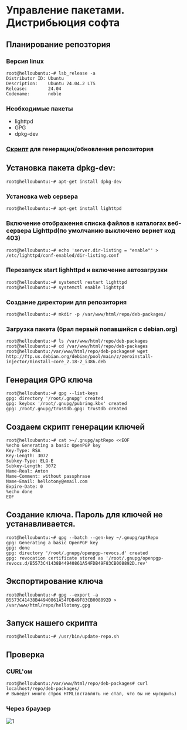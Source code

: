 # Управление пакетами. Дистрибьюция софта
## Планирование репозтория
### Версия linux
```
root@helloubuntu:~# lsb_release -a
Distributor ID: Ubuntu
Description:    Ubuntu 24.04.2 LTS
Release:        24.04
Codename:       noble
```
### Необходимые пакеты 
 - lighttpd
 - GPG
 - dpkg-dev
### [Скрипт](files/update-repo.sh) для генерации/обновления репозитория

## Установка пакета dpkg-dev:
```
root@helloubuntu:~# apt-get install dpkg-dev
```
### Установка web сервера
```
root@helloubuntu:~# apt-get install lighttpd
```
### Включение отображения списка файлов в каталогах веб-сервера Lighttpd(по умолчанию выключено вернет код 403) 
```
root@helloubuntu:~# echo 'server.dir-listing = "enable"' > /etc/lighttpd/conf-enabled/dir-listing.conf
```
### Перезапуск start lighhttpd и включение автозагрузки
```
root@helloubuntu:~# systemctl restart lighttpd
root@helloubuntu:~# systemctl enable lighttpd
```
### Создание директории для репозитория
```
root@helloubuntu:~# mkdir -p /var/www/html/repo/deb-packages/
```
### Загрузка пакета (брал первый попавшийся с debian.org)
```
root@helloubuntu:~# ls /var/www/html/repo/deb-packages
root@helloubuntu:~# cd /var/www/html/repo/deb-packages
root@helloubuntu:/var/www/html/repo/deb-packages# wget http://ftp.us.debian.org/debian/pool/main/z/zeroinstall-injector/0install-core_2.18-2_i386.deb
```
## Генерация GPG ключа
```
root@helloubuntu:~# gpg --list-keys
gpg: directory '/root/.gnupg' created
gpg: keybox '/root/.gnupg/pubring.kbx' created
gpg: /root/.gnupg/trustdb.gpg: trustdb created
```
## Создаем скрипт генерации ключей 
```
root@helloubuntu:~# cat >~/.gnupg/aptRepo <<EOF
%echo Generating a basic OpenPGP key
Key-Type: RSA
Key-Length: 3072
Subkey-Type: ELG-E
Subkey-Length: 3072
Name-Real: Anton
Name-Comment: without passphrase
Name-Email: hellotony@email.com
Expire-Date: 0
%echo done
EOF
```
## Создание ключа. Пароль для ключей не устанавливается.
```
root@helloubuntu:~# gpg --batch --gen-key ~/.gnupg/aptRepo
gpg: Generating a basic OpenPGP key
gpg: done
gpg: directory '/root/.gnupg/openpgp-revocs.d' created
gpg: revocation certificate stored as '/root/.gnupg/openpgp-revocs.d/B5573C41438B44940861A54FDB49F83CB008892D.rev'
```
## Экспортирование ключа
```
root@helloubuntu:~# gpg --export -a B5573C41438B44940861A54FDB49F83CB008892D > /var/www/html/repo/hellotony.gpg
```
## Запуск нашего скрипта
```
root@helloubuntu:~# /usr/bin/update-repo.sh
```
## Проверка 
### CURL'ом
```
root@helloubuntu:/var/www/html/repo/deb-packages# curl localhost/repo/deb-packages/
# Выведет много строк HTML(вставлять не стал, что бы не мусорить)
```
### Через браузер
![1](files/1.PNG)

